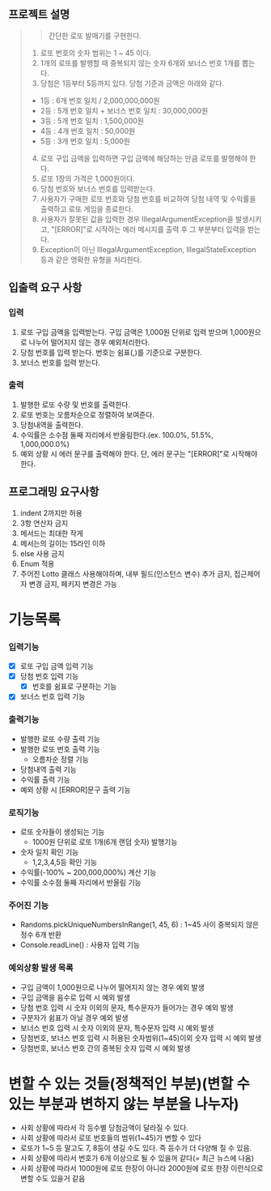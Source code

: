 ## 프로젝트 설명
>> 간단한 로또 발매기를 구현한다.
> 1. 로또 번호의 숫자 범위는 1 ~ 45 이다.
> 2. 1개의 로또를 발행할 때 중복되지 않는 숫자 6개와 보너스 번호 1개를 뽑는다.
> 3. 당첨은 1등부터 5등까지 있다. 당첨 기준과 금액은 아래와 같다.
>   * 1등 : 6개 번호 일치 / 2,000,000,000원
>   * 2등 : 5개 번호 일치 + 보너스 번호 일치 : 30,000,000원
>   * 3등 : 5개 번호 일치 : 1,500,000원
>   * 4등 : 4개 번호 일치 : 50,000원
>   * 5등 : 3개 번호 일치 : 5,000원
> 4. 로또 구입 금액을 입력하면 구입 금액에 해당하는 만큼 로또를 발행해야 한다.
> 5. 로또 1장의 가격은 1,000원이다.
> 6. 당첨 번호와 보너스 번호를 입력받는다.
> 7. 사용자가 구매한 로또 번호와 당첨 번호를 비교하여 당첨 내역 및 수익률을 출력하고 로또 게임을 종료한다.
> 8. 사용자가 잘못된 값을 입력한 경우 IllegalArgumentException을 발생시키고, "[ERROR]"로 시작하는 에러 메시지를 출력 후 그 부분부터 입력을 받는다.
> 9. Exception이 아닌 IllegalArgumentException, IllegalStateException 등과 같은 명확한 유형을 처리한다.

## 입출력 요구 사항
### 입력
1. 로또 구입 금액을 입력받는다. 구입 금액은 1,000원 단위로 입력 받으며 1,000원으로 나누어 떨어지지 않는 경우 예외처리한다.
2. 당첨 번호를 입력 받는다. 번호는 쉼표(,)를 기준으로 구분한다.
3. 보너스 번호를 입력 받는다.

### 출력
1. 발행한 로또 수량 및 번호를 출력한다.
2. 로또 번호는 오름차순으로 정렬하여 보여준다.
3. 당첨내역을 출력한다.
4. 수익률은 소수점 둘째 자리에서 반올림한다.(ex. 100.0%, 51.5%, 1,000,000.0%)
5. 예외 상황 시 에러 문구를 출력해야 한다. 단, 에러 문구는 "[ERROR]"로 시작해야 한다.

## 프로그래밍 요구사항
1. indent 2까지만 허용
2. 3항 연산자 금지
3. 메서드는 최대한 작게
4. 메서는의 길이는 15라인 이하
5. else 사용 금지
6. Enum 적용
7. 주어진 Lotto 클래스 사용해야하며, 내부 필드(인스턴스 변수) 추가 금지, 접근제어자 변경 금지, 페키지 변경은 가능

# 기능목록

### 입력기능
* [x] 로또 구입 금액 입력 기능
* [x] 당첨 번호 입력 기능
  * [x] 번호를 쉼표로 구분하는 기능 
* [x] 보너스 번호 입력 기능

### 출력기능
* 발행한 로또 수량 출력 기능
* 발행한 로또 번호 출력 기능
  * 오름차순 정렬 기능 
* 당첨내역 출력 기능
* 수익률 출력 기능
* 예외 상황 시 [ERROR]문구 출력 기능

### 로직기능
* 로또 숫자들이 생성되는 기능
  * 1000원 단위로 로또 1개(6개 랜덤 숫자) 발행기능
* 숫자 일치 확인 기능
  * 1,2,3,4,5등 확인 기능 
* 수익률(-100% ~ 200,000,000%) 계산 기능
* 수익률 소수점 둘째 자리에서 반올림 기능

### 주어진 기능
* Randoms.pickUniqueNumbersInRange(1, 45, 6) : 1~45 사이 중복되지 않은 정수 6개 반환
* Console.readLine() : 사용자 입력 기능

### 예외상황 발생 목록
* 구입 금액이 1,000원으로 나누어 떨어지지 않는 경우 예외 발생
* 구입 금액을 음수로 입력 시 예외 발생
* 당첨 번호 입력 시 숫자 이외의 문자, 특수문자가 들어가는 경우 예외 발생
* 구분자가 쉼표가 아닐 경우 예외 발생
* 보너스 번호 입력 시 숫자 이외의 문자, 특수문자 입력 시 예외 발생
* 당첨번호, 보너스 번호 입력 시 허용된 숫자범위(1~45)이외 숫자 입력 시 예외 발생
* 당첨번호, 보너스 번호 간의 중복된 숫자 입력 시 예외 발생

# 변할 수 있는 것들(정책적인 부분)(변할 수 있는 부분과 변하지 않는 부분을 나누자)
* 사회 상황에 따라서 각 등수별 당첨금액이 달라질 수 있다.
* 사회 상황에 따라서 로또 번호들의 범위(1~45)가 변할 수 있다
* 로또가 1~5 등 말고도 7, 8등이 생길 수도 있다. 즉 등수가 더 다양해 질 수 있음.
* 사회 상황에 따라서 번호가 6개 이상으로 될 수 있을꺼 같다(= 최근 뉴스에 나옴)
* 사회 상황에 따라서 1000원에 로또 한장이 아니라 2000원에 로또 한장 이런식으로 변할 수도 있을거 같음

